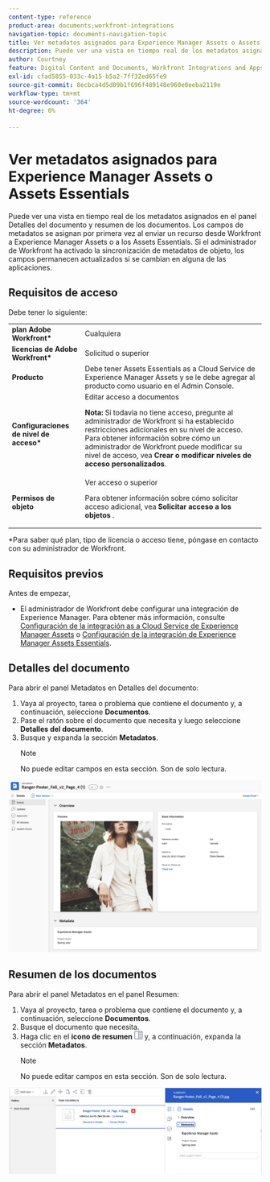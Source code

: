 ```yaml
---
content-type: reference
product-area: documents;workfront-integrations
navigation-topic: documents-navigation-topic
title: Ver metadatos asignados para Experience Manager Assets o Assets Essentials
description: Puede ver una vista en tiempo real de los metadatos asignados en el panel Detalles del documento y resumen de los documentos.
author: Courtney
feature: Digital Content and Documents, Workfront Integrations and Apps
exl-id: cfad5855-033c-4a15-b5a2-7ff32ed65fe9
source-git-commit: 8ecbca4d5d09b1f696f489148e960e0eeba2119e
workflow-type: tm+mt
source-wordcount: '364'
ht-degree: 0%

---
```


# Ver metadatos asignados para Experience Manager Assets o Assets Essentials

Puede ver una vista en tiempo real de los metadatos asignados en el panel Detalles del documento y resumen de los documentos. Los campos de metadatos se asignan por primera vez al enviar un recurso desde Workfront a Experience Manager Assets o a los Assets Essentials. Si el administrador de Workfront ha activado la sincronización de metadatos de objeto, los campos permanecen actualizados si se cambian en alguna de las aplicaciones.

## Requisitos de acceso

Debe tener lo siguiente:

<table>
  <tr>
   <td><strong>plan Adobe Workfront*</strong>
   </td>
   <td>Cualquiera
   </td>
  </tr>
  <tr>
   <td><strong>licencias de Adobe Workfront*</strong>
   </td>
   <td>Solicitud o superior
   </td>
  </tr>
  <tr>
   <td><strong>Producto</strong>
   </td>
   <td>Debe tener Assets Essentials as a Cloud Service de Experience Manager Assets y se le debe agregar al producto como usuario en el Admin Console.
   </td>
  </tr>
  <tr>
   <td><strong>Configuraciones de nivel de acceso*</strong>
   </td>
   <td>Editar acceso a documentos
<p>
<strong>Nota: </strong>Si todavía no tiene acceso, pregunte al administrador de Workfront si ha establecido restricciones adicionales en su nivel de acceso. Para obtener información sobre cómo un administrador de Workfront puede modificar su nivel de acceso, vea <strong>Crear o modificar niveles de acceso personalizados</strong>.
   </td>
  </tr>
  <tr>
   <td><strong>Permisos de objeto</strong>
   </td>
   <td>Ver acceso o superior
<p>
Para obtener información sobre cómo solicitar acceso adicional, vea <strong>Solicitar acceso a los objetos </strong>.
   </td>
  </tr>
</table>


*Para saber qué plan, tipo de licencia o acceso tiene, póngase en contacto con su administrador de Workfront.


## Requisitos previos

Antes de empezar,

* El administrador de Workfront debe configurar una integración de Experience Manager. Para obtener más información, consulte [Configuración de la integración as a Cloud Service de Experience Manager Assets](/help/quicksilver/administration-and-setup/configure-integrations/configure-aacs-integration.md) o [Configuración de la integración de Experience Manager Assets Essentials](/help/quicksilver/documents/adobe-workfront-for-experience-manager-assets-essentials/setup-asset-essentials.md).


## Detalles del documento

Para abrir el panel Metadatos en Detalles del documento:

1. Vaya al proyecto, tarea o problema que contiene el documento y, a continuación, seleccione **Documentos**.
1. Pase el ratón sobre el documento que necesita y luego seleccione **Detalles del documento**.
1. Busque y expanda la sección **Metadatos**.
   >[!NOTE]
   >
   >No puede editar campos en esta sección. Son de solo lectura.

![panel de detalles del documento](assets/metadata-panel-doc-details.png)


## Resumen de los documentos

Para abrir el panel Metadatos en el panel Resumen:

1. Vaya al proyecto, tarea o problema que contiene el documento y, a continuación, seleccione **Documentos**.
1. Busque el documento que necesita.
1. Haga clic en el **icono de resumen** ![icono de resumen](assets/summary-panel-icon.png) y, a continuación, expanda la sección **Metadatos**.
   >[!NOTE]
   >
   >No puede editar campos en esta sección. Son de solo lectura.

![resumen de documentos](assets/metadata-panel-summary.png)
